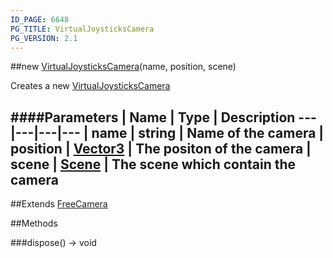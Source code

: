 ```yaml
---
ID_PAGE: 6648
PG_TITLE: VirtualJoysticksCamera
PG_VERSION: 2.1
---
```

##new [VirtualJoysticksCamera](page.php?p=6648)(name, position, scene)



Creates a new [VirtualJoysticksCamera](page.php?p=6648)




####Parameters
 | Name | Type | Description
---|---|---|---
 | name | string | Name of the camera
 | position | [Vector3](page.php?p=6751) | The positon of the camera
 | scene | [Scene](page.php?p=6662) | The scene which contain the camera
---

##Extends [FreeCamera](page.php?p=6638)


##Methods

###dispose() &rarr; void

